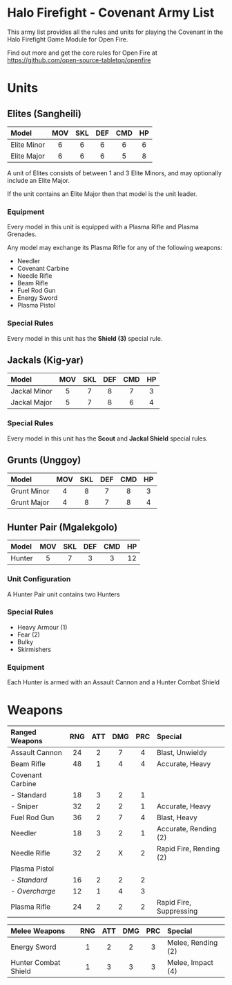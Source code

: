 # Halo Firefight - Covenant Army List

This army list provides all the rules and units for playing the Covenant in the Halo Firefight Game Module for Open Fire.

Find out more and get the core rules for Open Fire at https://github.com/open-source-tabletop/openfire

# Units

## Elites (Sangheili)

| Model       | MOV | SKL | DEF | CMD | HP  |
| :---------- | :-: | :-: | :-: | :-: | :-: |
| Elite Minor | 6   | 6   | 6   | 6   | 6   |
| Elite Major | 6   | 6   | 6   | 5   | 8   |

A unit of Elites consists of between 1 and 3 Elite Minors, and may optionally include an Elite Major.

If the unit contains an Elite Major then that model is the unit leader.

### **Equipment**

Every model in this unit is equipped with a Plasma Rifle and Plasma Grenades.

Any model may exchange its Plasma Rifle for any of the following weapons:

- Needler
- Covenant Carbine
- Needle Rifle
- Beam Rifle
- Fuel Rod Gun
- Energy Sword
- Plasma Pistol

### **Special Rules** 

Every model in this unit has the **Shield (3)** special rule.

## Jackals (Kig-yar)

| Model        | MOV | SKL | DEF | CMD | HP  |
| :----------- | :-: | :-: | :-: | :-: | :-: |
| Jackal Minor | 5   | 7   | 8   | 7   | 3   |
| Jackal Major | 5   | 7   | 8   | 6   | 4   |

### **Special Rules** 

Every model in this unit has the **Scout** and **Jackal Shield** special rules.

## Grunts (Unggoy)

| Model       | MOV | SKL | DEF | CMD | HP  |
| :---------- | :-: | :-: | :-: | :-: | :-: |
| Grunt Minor | 4   | 8   | 7   | 8   | 3   |
| Grunt Major | 4   | 8   | 7   | 8   | 4   |

## Hunter Pair (Mgalekgolo)

| Model  | MOV | SKL | DEF | CMD | HP  |
| :----- | :-: | :-: | :-: | :-: | :-: |
| Hunter | 5   | 7   | 3   | 3   | 12  |

### Unit Configuration

A Hunter Pair unit contains two Hunters

### Special Rules
- Heavy Armour (1)
- Fear (2)
- Bulky
- Skirmishers

### Equipment

Each Hunter is armed with an Assault Cannon and a Hunter Combat Shield

# Weapons

| Ranged Weapons    | RNG | ATT | DMG | PRC | Special                  |
| :---------------- | :-: | :-: | :-: | :-: | :----------------------- |
| Assault Cannon    | 24  | 2   | 7   | 4   | Blast, Unwieldy          |
| Beam Rifle        | 48  | 1   | 4   | 4   | Accurate, Heavy          |
| Covenant Carbine  |     |     |     |     |                          |
| - Standard        | 18  | 3   | 2   | 1   |                          |
| - Sniper          | 32  | 2   | 2   | 1   | Accurate, Heavy          |
| Fuel Rod Gun      | 36  | 2   | 7   | 4   | Blast, Heavy             |
| Needler           | 18  | 3   | 2   | 1   | Accurate, Rending (2)    |
| Needle Rifle      | 32  | 2   | X   | 2   | Rapid Fire, Rending (2)  |
| Plasma Pistol     |     |     |     |     |                          |
| - *Standard*      | 16  | 2   | 2   | 2   |                          |
| - *Overcharge*    | 12  | 1   | 4   | 3   |                          |
| Plasma Rifle      | 24  | 2   | 2   | 2   | Rapid Fire, Suppressing  |

| Melee Weapons        | RNG | ATT | DMG | PRC | Special               |
| :------------------- | :-: | :-: | :-: | :-: | :-------------------- |
| Energy Sword         | 1   | 2   | 2   | 3   | Melee, Rending (2)       |
| Hunter Combat Shield | 1   | 3   | 3   | 3   | Melee, Impact (4)     |